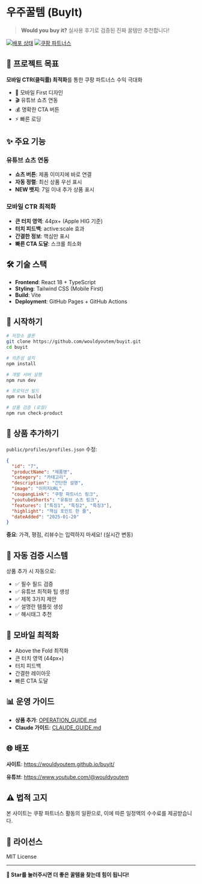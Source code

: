 # 우주꿀템 (BuyIt)

> **Would you buy it?** 실사용 후기로 검증된 진짜 꿀템만 추천합니다!

[![배포 상태](https://img.shields.io/badge/deploy-success-brightgreen)](https://wouldyoutem.github.io/buyit/)
[![쿠팡 파트너스](https://img.shields.io/badge/Coupang-Partners-orange)](https://www.coupang.com)

## 🎯 프로젝트 목표

**모바일 CTR(클릭률) 최적화**를 통한 쿠팡 파트너스 수익 극대화
- 📱 모바일 First 디자인
- 🎬 유튜브 쇼츠 연동
- 💰 명확한 CTA 버튼
- ⚡ 빠른 로딩

## ✨ 주요 기능

### 유튜브 쇼츠 연동
- **쇼츠 버튼**: 제품 이미지에 바로 연결
- **자동 정렬**: 최신 상품 우선 표시
- **NEW 뱃지**: 7일 이내 추가 상품 표시

### 모바일 CTR 최적화
- **큰 터치 영역**: 44px+ (Apple HIG 기준)
- **터치 피드백**: active:scale 효과
- **간결한 정보**: 핵심만 표시
- **빠른 CTA 도달**: 스크롤 최소화

## 🛠️ 기술 스택

- **Frontend**: React 18 + TypeScript
- **Styling**: Tailwind CSS (Mobile First)
- **Build**: Vite
- **Deployment**: GitHub Pages + GitHub Actions

## 🚀 시작하기

```bash
# 저장소 클론
git clone https://github.com/wouldyoutem/buyit.git
cd buyit

# 의존성 설치
npm install

# 개발 서버 실행
npm run dev

# 프로덕션 빌드
npm run build

# 상품 검증 (로컬)
npm run check-product
```

## 📝 상품 추가하기

`public/profiles/profiles.json` 수정:

```json
{
  "id": "7",
  "productName": "제품명",
  "category": "카테고리",
  "description": "간단한 설명",
  "image": "이미지URL",
  "coupangLink": "쿠팡 파트너스 링크",
  "youtubeShorts": "유튜브 쇼츠 링크",
  "features": ["특징1", "특징2", "특징3"],
  "highlight": "핵심 포인트 한 줄",
  "dateAdded": "2025-01-20"
}
```

**중요**: 가격, 평점, 리뷰수는 입력하지 마세요! (실시간 변동)

## 🤖 자동 검증 시스템

상품 추가 시 자동으로:
- ✅ 필수 필드 검증
- ✅ 유튜브 최적화 팁 생성
- ✅ 제목 3가지 제안
- ✅ 설명란 템플릿 생성
- ✅ 해시태그 추천

## 📱 모바일 최적화

- Above the Fold 최적화
- 큰 터치 영역 (44px+)
- 터치 피드백
- 간결한 레이아웃
- 빠른 CTA 도달

## 📊 운영 가이드

- **상품 추가**: [OPERATION_GUIDE.md](./OPERATION_GUIDE.md)
- **Claude 가이드**: [CLAUDE_GUIDE.md](./CLAUDE_GUIDE.md)

## 🌐 배포

**사이트**: https://wouldyoutem.github.io/buyit/

**유튜브**: https://www.youtube.com/@wouldyoutem

## ⚠️ 법적 고지

본 사이트는 쿠팡 파트너스 활동의 일환으로, 이에 따른 일정액의 수수료를 제공받습니다.

## 📄 라이선스

MIT License

---

**🌟 Star를 눌러주시면 더 좋은 꿀템을 찾는데 힘이 됩니다!**
